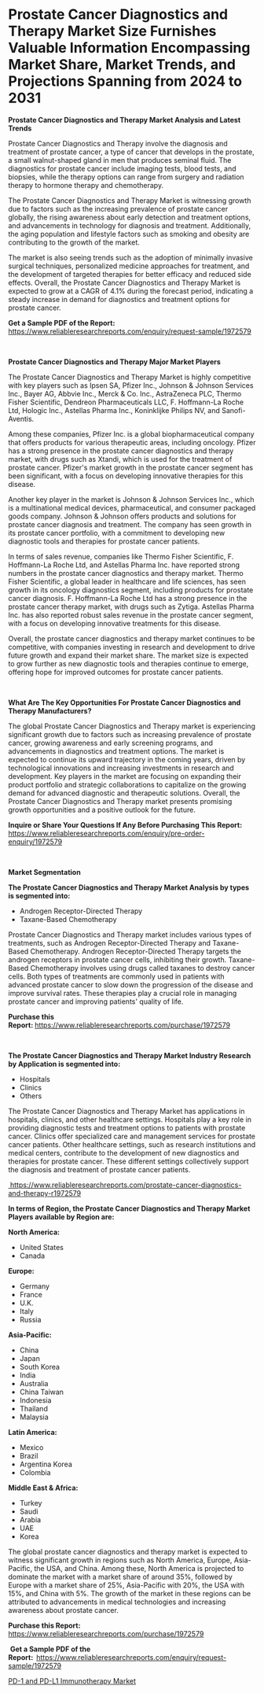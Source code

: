 <p><h1>Prostate Cancer Diagnostics and Therapy Market Size Furnishes Valuable Information Encompassing Market Share, Market Trends, and Projections Spanning from 2024 to 2031</h1></p><p><strong>Prostate Cancer Diagnostics and Therapy Market Analysis and Latest Trends</strong></p>
<p><p>Prostate Cancer Diagnostics and Therapy involve the diagnosis and treatment of prostate cancer, a type of cancer that develops in the prostate, a small walnut-shaped gland in men that produces seminal fluid. The diagnostics for prostate cancer include imaging tests, blood tests, and biopsies, while the therapy options can range from surgery and radiation therapy to hormone therapy and chemotherapy.</p><p>The Prostate Cancer Diagnostics and Therapy Market is witnessing growth due to factors such as the increasing prevalence of prostate cancer globally, the rising awareness about early detection and treatment options, and advancements in technology for diagnosis and treatment. Additionally, the aging population and lifestyle factors such as smoking and obesity are contributing to the growth of the market.</p><p>The market is also seeing trends such as the adoption of minimally invasive surgical techniques, personalized medicine approaches for treatment, and the development of targeted therapies for better efficacy and reduced side effects. Overall, the Prostate Cancer Diagnostics and Therapy Market is expected to grow at a CAGR of 4.1% during the forecast period, indicating a steady increase in demand for diagnostics and treatment options for prostate cancer.</p></p>
<p><strong>Get a Sample PDF of the Report:&nbsp;</strong> <a href="https://www.reliableresearchreports.com/enquiry/request-sample/1972579">https://www.reliableresearchreports.com/enquiry/request-sample/1972579</a></p>
<p>&nbsp;</p>
<p><strong>Prostate Cancer Diagnostics and Therapy Major Market Players</strong></p>
<p><p>The Prostate Cancer Diagnostics and Therapy Market is highly competitive with key players such as Ipsen SA, Pfizer Inc., Johnson & Johnson Services Inc., Bayer AG, Abbvie Inc., Merck & Co. Inc., AstraZeneca PLC, Thermo Fisher Scientific, Dendreon Pharmaceuticals LLC, F. Hoffmann-La Roche Ltd, Hologic Inc., Astellas Pharma Inc., Koninklijke Philips NV, and Sanofi-Aventis.</p><p>Among these companies, Pfizer Inc. is a global biopharmaceutical company that offers products for various therapeutic areas, including oncology. Pfizer has a strong presence in the prostate cancer diagnostics and therapy market, with drugs such as Xtandi, which is used for the treatment of prostate cancer. Pfizer's market growth in the prostate cancer segment has been significant, with a focus on developing innovative therapies for this disease.</p><p>Another key player in the market is Johnson & Johnson Services Inc., which is a multinational medical devices, pharmaceutical, and consumer packaged goods company. Johnson & Johnson offers products and solutions for prostate cancer diagnosis and treatment. The company has seen growth in its prostate cancer portfolio, with a commitment to developing new diagnostic tools and therapies for prostate cancer patients.</p><p>In terms of sales revenue, companies like Thermo Fisher Scientific, F. Hoffmann-La Roche Ltd, and Astellas Pharma Inc. have reported strong numbers in the prostate cancer diagnostics and therapy market. Thermo Fisher Scientific, a global leader in healthcare and life sciences, has seen growth in its oncology diagnostics segment, including products for prostate cancer diagnosis. F. Hoffmann-La Roche Ltd has a strong presence in the prostate cancer therapy market, with drugs such as Zytiga. Astellas Pharma Inc. has also reported robust sales revenue in the prostate cancer segment, with a focus on developing innovative treatments for this disease.</p><p>Overall, the prostate cancer diagnostics and therapy market continues to be competitive, with companies investing in research and development to drive future growth and expand their market share. The market size is expected to grow further as new diagnostic tools and therapies continue to emerge, offering hope for improved outcomes for prostate cancer patients.</p></p>
<p>&nbsp;</p>
<p><strong>What Are The Key Opportunities For Prostate Cancer Diagnostics and Therapy Manufacturers?</strong></p>
<p><p>The global Prostate Cancer Diagnostics and Therapy market is experiencing significant growth due to factors such as increasing prevalence of prostate cancer, growing awareness and early screening programs, and advancements in diagnostics and treatment options. The market is expected to continue its upward trajectory in the coming years, driven by technological innovations and increasing investments in research and development. Key players in the market are focusing on expanding their product portfolio and strategic collaborations to capitalize on the growing demand for advanced diagnostic and therapeutic solutions. Overall, the Prostate Cancer Diagnostics and Therapy market presents promising growth opportunities and a positive outlook for the future.</p></p>
<p><strong>Inquire or Share Your Questions If Any Before Purchasing This Report:</strong> <a href="https://www.reliableresearchreports.com/enquiry/pre-order-enquiry/1972579">https://www.reliableresearchreports.com/enquiry/pre-order-enquiry/1972579</a></p>
<p>&nbsp;</p>
<p><strong>Market Segmentation</strong></p>
<p><strong>The Prostate Cancer Diagnostics and Therapy Market Analysis by types is segmented into:</strong></p>
<p><ul><li>Androgen Receptor-Directed Therapy</li><li>Taxane-Based Chemotherapy</li></ul></p>
<p><p>Prostate Cancer Diagnostics and Therapy market includes various types of treatments, such as Androgen Receptor-Directed Therapy and Taxane-Based Chemotherapy. Androgen Receptor-Directed Therapy targets the androgen receptors in prostate cancer cells, inhibiting their growth. Taxane-Based Chemotherapy involves using drugs called taxanes to destroy cancer cells. Both types of treatments are commonly used in patients with advanced prostate cancer to slow down the progression of the disease and improve survival rates. These therapies play a crucial role in managing prostate cancer and improving patients' quality of life.</p></p>
<p><strong>Purchase this Report:&nbsp;</strong><a href="https://www.reliableresearchreports.com/purchase/1972579">https://www.reliableresearchreports.com/purchase/1972579</a></p>
<p>&nbsp;</p>
<p><strong>The Prostate Cancer Diagnostics and Therapy Market Industry Research by Application is segmented into:</strong></p>
<p><ul><li>Hospitals</li><li>Clinics</li><li>Others</li></ul></p>
<p><p>The Prostate Cancer Diagnostics and Therapy Market has applications in hospitals, clinics, and other healthcare settings. Hospitals play a key role in providing diagnostic tests and treatment options to patients with prostate cancer. Clinics offer specialized care and management services for prostate cancer patients. Other healthcare settings, such as research institutions and medical centers, contribute to the development of new diagnostics and therapies for prostate cancer. These different settings collectively support the diagnosis and treatment of prostate cancer patients.</p></p>
<p><a href="https://www.reliableresearchreports.com/prostate-cancer-diagnostics-and-therapy-r1972579">&nbsp;https://www.reliableresearchreports.com/prostate-cancer-diagnostics-and-therapy-r1972579</a></p>
<p><strong>In terms of Region, the Prostate Cancer Diagnostics and Therapy Market Players available by Region are:</strong></p>
<p>
    <p> <strong> North America: </strong>
        <ul>
            <li>United States</li>
            <li>Canada</li>
        </ul>
        </p> 
    <p> <strong> Europe: </strong>
        <ul>
            <li>Germany</li>
            <li>France</li>
            <li>U.K.</li>
            <li>Italy</li>
            <li>Russia</li>
        </ul>
        </p> 
    <p> <strong> Asia-Pacific: </strong>
        <ul>
            <li>China</li>
            <li>Japan</li>
            <li>South Korea</li>
            <li>India</li>
            <li>Australia</li>
            <li>China Taiwan</li>
            <li>Indonesia</li>
            <li>Thailand</li>
            <li>Malaysia</li>
        </ul>
        </p> 
    <p> <strong> Latin America: </strong>
        <ul>
            <li>Mexico</li>
            <li>Brazil</li>
            <li>Argentina Korea</li>
            <li>Colombia</li>
        </ul>
        </p> 
    <p> <strong> Middle East & Africa: </strong>
        <ul>
            <li>Turkey</li>
            <li>Saudi</li>
            <li>Arabia</li>
            <li>UAE</li>
            <li>Korea</li>
        </ul>
    </p>
    </p>
<p><p>The global prostate cancer diagnostics and therapy market is expected to witness significant growth in regions such as North America, Europe, Asia-Pacific, the USA, and China. Among these, North America is projected to dominate the market with a market share of around 35%, followed by Europe with a market share of 25%, Asia-Pacific with 20%, the USA with 15%, and China with 5%. The growth of the market in these regions can be attributed to advancements in medical technologies and increasing awareness about prostate cancer.</p></p>
<p><strong>Purchase this Report: </strong><a href="https://www.reliableresearchreports.com/purchase/1972579">https://www.reliableresearchreports.com/purchase/1972579</a></p>
<p>&nbsp;<strong>Get a Sample PDF of the Report:&nbsp;&nbsp;</strong><a href="https://www.reliableresearchreports.com/enquiry/request-sample/1972579">https://www.reliableresearchreports.com/enquiry/request-sample/1972579</a></p>
<p><strong></strong></p>
<p><p><a href="https://github.com/maesanjaya8/Market-Research-Report-List-1/blob/main/pd-1-and-pd-l1-immunotherapy-market.md">PD-1 and PD-L1 Immunotherapy Market</a></p></p>